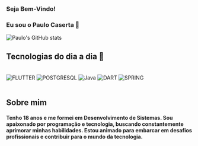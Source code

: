 ### Seja Bem-Vindo!
### Eu sou o Paulo Caserta 👋

![Paulo's GitHub stats](https://github-readme-stats.vercel.app/api?username=casertaPaulo&show_icons=true&theme=radical)

## Tecnologias do dia a dia 🤖
<div style="display: inline_block"> <br/>
   <img align="center" alt="FLUTTER" src="https://img.shields.io/badge/Flutter-02569B?style=for-the-badge&logo=flutter&logoColor=white" />
   <img align="center" alt="POSTGRESQL" src="https://img.shields.io/badge/postgres-%23316192.svg?style=for-the-badge&logo=postgresql&logoColor=white" />
   <img align="center" alt="Java" src="https://img.shields.io/badge/Java-ED8B00?style=for-the-badge&logo=openjdk&logoColor=white" />
   <img align="center" alt="DART" src="https://img.shields.io/badge/Dart-0175C2?style=for-the-badge&logo=dart&logoColor=white" />
   <img align="center" alt="SPRING" src="https://img.shields.io/badge/spring-%236DB33F.svg?style=for-the-badge&logo=spring&logoColor=white" />

</div> <br/>


## Sobre mim

#### Tenho 18 anos e me formei em Desenvolvimento de Sistemas. Sou apaixonado por programação e tecnologia, buscando constantemente aprimorar minhas habilidades. Estou animado para embarcar em desafios profissionais e contribuir para o mundo da tecnologia.

